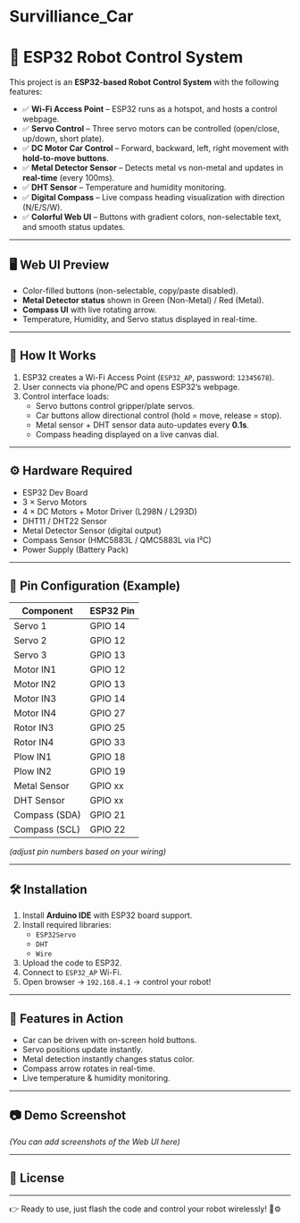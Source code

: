 # Survilliance_Car
# 🚀 ESP32 Robot Control System

This project is an **ESP32-based Robot Control System** with the following features:

- ✅ **Wi-Fi Access Point** – ESP32 runs as a hotspot, and hosts a control webpage.  
- ✅ **Servo Control** – Three servo motors can be controlled (open/close, up/down, short plate).  
- ✅ **DC Motor Car Control** – Forward, backward, left, right movement with **hold-to-move buttons**.  
- ✅ **Metal Detector Sensor** – Detects metal vs non-metal and updates in **real-time** (every 100ms).  
- ✅ **DHT Sensor** – Temperature and humidity monitoring.  
- ✅ **Digital Compass** – Live compass heading visualization with direction (N/E/S/W).  
- ✅ **Colorful Web UI** – Buttons with gradient colors, non-selectable text, and smooth status updates.  

---

## 🖥️ Web UI Preview
- Color-filled buttons (non-selectable, copy/paste disabled).  
- **Metal Detector status** shown in Green (Non-Metal) / Red (Metal).  
- **Compass UI** with live rotating arrow.  
- Temperature, Humidity, and Servo status displayed in real-time.  

---

## 📡 How It Works
1. ESP32 creates a Wi-Fi Access Point (`ESP32_AP`, password: `12345678`).  
2. User connects via phone/PC and opens ESP32’s webpage.  
3. Control interface loads:  
   - Servo buttons control gripper/plate servos.  
   - Car buttons allow directional control (hold = move, release = stop).  
   - Metal sensor + DHT sensor data auto-updates every **0.1s**.  
   - Compass heading displayed on a live canvas dial.  

---

## ⚙️ Hardware Required
- ESP32 Dev Board  
- 3 × Servo Motors  
- 4 × DC Motors + Motor Driver (L298N / L293D)  
- DHT11 / DHT22 Sensor  
- Metal Detector Sensor (digital output)  
- Compass Sensor (HMC5883L / QMC5883L via I²C)  
- Power Supply (Battery Pack)  

---

## 🔌 Pin Configuration (Example)
| Component       | ESP32 Pin |
|-----------------|-----------|
| Servo 1         | GPIO 14   |
| Servo 2         | GPIO 12   |
| Servo 3         | GPIO 13   |
| Motor IN1       | GPIO 12   |
| Motor IN2       | GPIO 13   |
| Motor IN3       | GPIO 14   |
| Motor IN4       | GPIO 27   |
| Rotor IN3       | GPIO 25   |
| Rotor IN4       | GPIO 33   |
| Plow IN1        | GPIO 18   |
| Plow IN2        | GPIO 19   |
| Metal Sensor    | GPIO xx   |
| DHT Sensor      | GPIO xx   |
| Compass (SDA)   | GPIO 21   |
| Compass (SCL)   | GPIO 22   |

*(adjust pin numbers based on your wiring)*  

---

## 🛠️ Installation
1. Install **Arduino IDE** with ESP32 board support.  
2. Install required libraries:  
   - `ESP32Servo`  
   - `DHT`  
   - `Wire`  
3. Upload the code to ESP32.  
4. Connect to `ESP32_AP` Wi-Fi.  
5. Open browser → `192.168.4.1` → control your robot!  

---

## 🎨 Features in Action
- Car can be driven with on-screen hold buttons.  
- Servo positions update instantly.  
- Metal detection instantly changes status color.  
- Compass arrow rotates in real-time.  
- Live temperature & humidity monitoring.  

---

## 📷 Demo Screenshot
*(You can add screenshots of the Web UI here)*  

---

## 📜 License
 

---

👉 Ready to use, just flash the code and control your robot wirelessly! 🚗⚙️  
